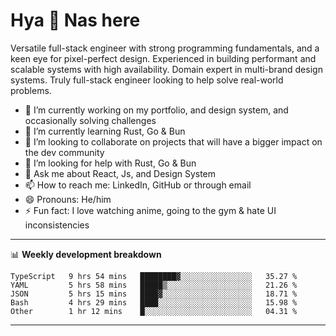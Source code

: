 # Hya 👋 Nas here

Versatile full-stack engineer with strong programming fundamentals, and a keen eye for pixel-perfect design. Experienced in building performant and scalable systems with high availability. Domain expert in multi-brand design systems. Truly full-stack engineer looking to help solve real-world problems.

- 🔭 I’m currently working on my portfolio, and design system, and occasionally solving challenges
- 🌱 I’m currently learning Rust, Go & Bun
- 👯 I’m looking to collaborate on projects that will have a bigger impact on the dev community
- 🤔 I’m looking for help with Rust, Go & Bun
- 💬 Ask me about React, Js, and Design System
- 📫 How to reach me: LinkedIn, GitHub or through email
- 😄 Pronouns: He/him
- ⚡ Fun fact: I love watching anime, going to the gym & hate UI inconsistencies

-------
📊 **Weekly development breakdown**
<!--START_SECTION:waka-->

```text
TypeScript   9 hrs 54 mins   ████████▓░░░░░░░░░░░░░░░░   35.27 %
YAML         5 hrs 58 mins   █████▒░░░░░░░░░░░░░░░░░░░   21.26 %
JSON         5 hrs 15 mins   ████▓░░░░░░░░░░░░░░░░░░░░   18.71 %
Bash         4 hrs 29 mins   ████░░░░░░░░░░░░░░░░░░░░░   15.98 %
Other        1 hr 12 mins    █░░░░░░░░░░░░░░░░░░░░░░░░   04.31 %
```

<!--END_SECTION:waka-->
-------
